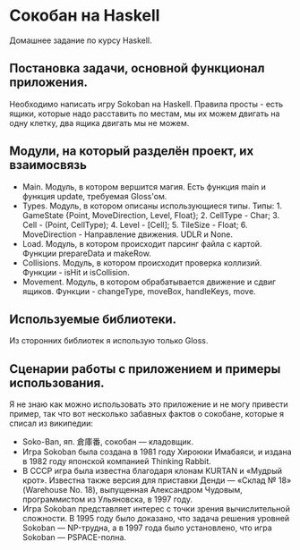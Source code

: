 # Сокобан на Haskell

Домашнее задание по курсу Haskell.

## Постановка задачи, основной функционал приложения.

Необходимо написать игру Sokoban на Haskell. Правила просты - есть ящики, которые 
надо расставить по местам, мы их можем двигать на одну клетку, два ящика двигать 
мы не можем.

## Модули, на который разделён проект, их взаимосвязь

- Main. Модуль, в котором вершится магия. Есть функция main и функция update, требуемая Gloss'ом.
- Types. Модуль, в котором описаны использующиеся типы. Типы:
        1. GameState {Point, MoveDirection, Level, Float};
        2. CellType - Char;
        3. Cell - (Point, CellType);
        4. Level - [Cell];
        5. TileSize - Float;
        6. MoveDirection - Направление движения. UDLR и None.
- Load. Модуль, в котором происходит парсинг файла с картой. Функции prepareData и makeRow.
- Collisions. Модуль, в котором происходит проверка коллизий. Функции - isHit и isCollision.
- Movement. Модуль, в котором обрабатывается движение и сдвиг ящиков. Функции - changeType, moveBox, handleKeys, move.


## Используемые библиотеки.

Из сторонних библиотек я использую только Gloss.

## Сценарии работы с приложением и примеры использования.

Я не знаю как можно использовать это приложение и не могу привести пример, так что вот несколько забавных фактов о сокобане, которые я списал из википедии:

- Soko-Ban, яп. 倉庫番, сокобан — кладовщик.
- Игра Sokoban была создана в 1981 году Хироюки Имабаяси, и издана в 1982 году японской компанией Thinking Rabbit.
- В СССР игра была известна благодаря клонам KURTAN и «Мудрый крот». Известна также версия для приставки Денди — «Склад № 18» (Warehouse No. 18), выпущенная Александром Чудовым, программистом из Ульяновска, в 1997 году. 
- Игра Sokoban представляет интерес с точки зрения вычислительной сложности. В 1995 году было доказано, что задача решения уровней Sokoban — NP-трудна, а в 1997 года было установлено, что игра Sokoban — PSPACE-полна.